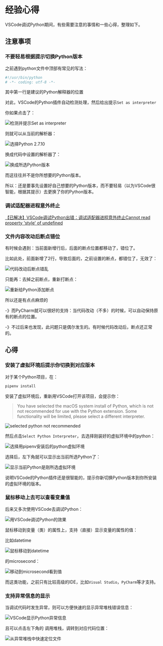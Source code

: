 # 经验心得

VSCode调试Python期间，有些需要注意的事情和一些心得，整理如下。

## 注意事项

### 不要轻易根据提示切换Python版本

之前遇到python文件中顶部有常见的写法：

```python
#!/usr/bin/python
# -*- coding: utf-8 -*-
```

其中第一行是建议的Python解释器的位置

对此，VSCode的Python插件自动检测处理，然后给出提示`Set as interpreter`

你如果点击了：

![检测并提示Set as interpreter](../../assets/img/detect_show_set_as_interpreter.png)

则就可以从当前的解析器：

![选择Python 2.7.10](../../assets/img/choose_python_2_7_10.png)

换成代码中设置的解析器了：

![换成所选Python版本](../../assets/img/changed_to_selected_python.png)

而这往往并不是你所想要的Python版本。

所以：还是要事先设置好自己想要的Python版本，而不要轻易（以为VSCode很智能，根据其提示）去更换了你的Python版本。

### 调试适配器进程意外终止

[【已解决】VSCode调试Python出错：调试适配器进程意外终止Cannot read property 'style' of undefined](http://www.crifan.com/vscode_python_debugger_process_stopped_exceptionally_cannot_read_property_style_of_undefined)

### 文件内容改动后断点错位

有时候会遇到：当前面新增行后，后面的断点位置都移动了，错位了。

比如此处，前面新增了2行，导致后面的，之前设置的断点，都错位了，无效了：

![代码改动后断点错乱](../../assets/img/code_changed_breakpoint_messy.png)

只能再：去掉之前断点，重新打断点：

![重新给Python添加断点](../../assets/img/re_add_breakpoint_for_python.png)

所以还是有点点麻烦的

-》而PyCharm就可以很好的支持：当代码改动（不多）的时候，可以自动保持原有的断点的位置。

-》不过后来也发现，此问题只是偶尔发生的。有时候代码改动后，断点还正常的。

## 心得

### 安装了虚拟环境后提示你切换到对应版本

对于某个Python项目，在：

```bash
pipenv install
```

安装了虚拟环境后，重新用VSCode打开该项目，会提示你：

> You have selected the macOS system install of Python, which is not not recommended for use with the Python extension. Some functionality will be limited, please select a different interpreter.

![selected python not recommended](../../assets/img/selected_python_not_recommended.png)

然后点击`Select Python Interpreter`，去选择刚装好的虚拟环境中的python：

![选择用pipenv安装后的python虚拟环境](../../assets/img/choose_installed_pipenv_python.png)

选择后，左下角就可以显示出当前所选Python了：

![显示当前Python是刚所选虚拟环境](../../assets/img/showing_python_selected_virtualenv.png)

说明VSCode的Python插件还是很智能的，提示你新切换Python版本到你所安装的虚拟环境的版本。

### 鼠标移动上去可以查看变量值

后来又多次使用VSCode去调试Python：

![用VSCode调试Python的效果](../../assets/img/vscode_debug_python_view.png)

鼠标移动到变量（类）的属性上，支持（直接）显示变量的属性的值：

比如datetime

![鼠标移动到datetime](../../assets/img/mouse_move_to_datatime.png)

的microsecond：

![移动到microsecond看到值](../../assets/img/move_to_microsecond_see_value.png)

而这类功能，之前只有比较高级的IDE，比如`Visual Studio`，`PyCharm`等才支持。

### 支持异常信息的显示

当调试代码时发生异常，则可以方便快速的显示异常堆栈错误信息：

![VSCode显示Python异常信息](../../assets/img/show_python_exception_stack_info.png)

且可以点击左下角的 调用堆栈，调转到对应代码位置：

![从异常堆栈中快速定位文件](../../assets/img/click_stack_file_to_locate.jpg)

